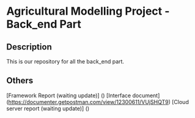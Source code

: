 # Agricultural Modelling Project - Back_end Part

## Description
This is our repository for all the back_end part.

## Others
[Framework Report (waiting update)] ()
[Interface document] (https://documenter.getpostman.com/view/12300611/VUjSHQT9)
[Cloud server report (waiting update)] ()
